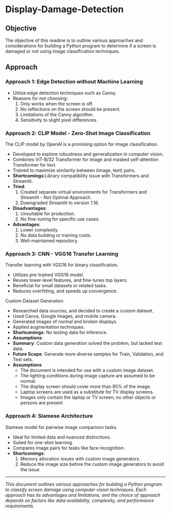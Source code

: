 # Display-Damage-Detection

## Objective

The objective of this readme is to outline various approaches and considerations for building a Python program to determine if a screen is damaged or not using image classification techniques.

## Approach

### Approach 1: Edge Detection without Machine Learning

- Utilize edge detection techniques such as Canny.
- Reasons for not choosing:
  1. Only works when the screen is off.
  2. No reflections on the screen should be present.
  3. Limitations of the Canny algorithm.
  4. Sensitivity to slight pixel differences.

### Approach 2: CLIP Model - Zero-Shot Image Classification

The CLIP model by OpenAI is a promising option for image classification.

- Developed to explore robustness and generalization in computer vision.
- Combines ViT-B/32 Transformer for image and masked self-attention Transformer for text.
- Trained to maximize similarity between (image, text) pairs.
- **Shortcomings**:Library compatibility issue with Transformers and Streamlit.
- **Tried**:
  1. Created separate virtual environments for Transformers and Streamlit - Not Optimal Approach.
  2. Downgraded Streamlit to version 1.16.
- **Disadvantages**:
  1. Unsuitable for production.
  2. No fine-tuning for specific use cases.
- **Advantages**:
  1. Lower complexity.
  2. No data building or training costs.
  3. Well-maintained repository.

### Approach 3: CNN - VGG16 Transfer Learning

Transfer learning with VGG16 for binary classification.

- Utilizes pre-trained VGG16 model.
- Reuses lower-level features, and fine-tunes top layers.
- Beneficial for small datasets or related tasks.
- Reduces overfitting, and speeds up convergence.

Custom Dataset Generation

- Researched data sources, and decided to create a custom dataset.
- Used Canva, Google Images, and mobile camera.
- Generated images of normal and broken displays.
- Applied augmentation techniques.
- **Shortcomings**: No testing data for inference.
- **Assumptions**:
- **Summary**: Custom data generation solved the problem, but lacked test data.
- **Future Scope**: Generate more diverse samples for Train, Validation, and Test sets.
- **Assumptions**
    - The document is intended for use with a custom image dataset.
    - The lighting conditions during image capture are assumed to be normal.
    - The display screen should cover more than 85% of the image.
    - Laptop screens are used as a substitute for TV display screens.
    - Images only contain the laptop or TV screen; no other objects or persons are present

### Approach 4: Siamese Architecture

Siamese model for pairwise image comparison tasks.

- Ideal for limited data and nuanced distinctions.
- Suited for one-shot learning.
- Compares image pairs for tasks like face recognition.
- **Shortcomings**:
  1. Memory allocation issues with custom image generators.
  2. Reduce the image size before the custom image generators to avoid the issue

---

_This document outlines various approaches for building a Python program to classify screen damage using computer vision techniques. Each approach has its advantages and limitations, and the choice of approach depends on factors like data availability, complexity, and performance requirements._

